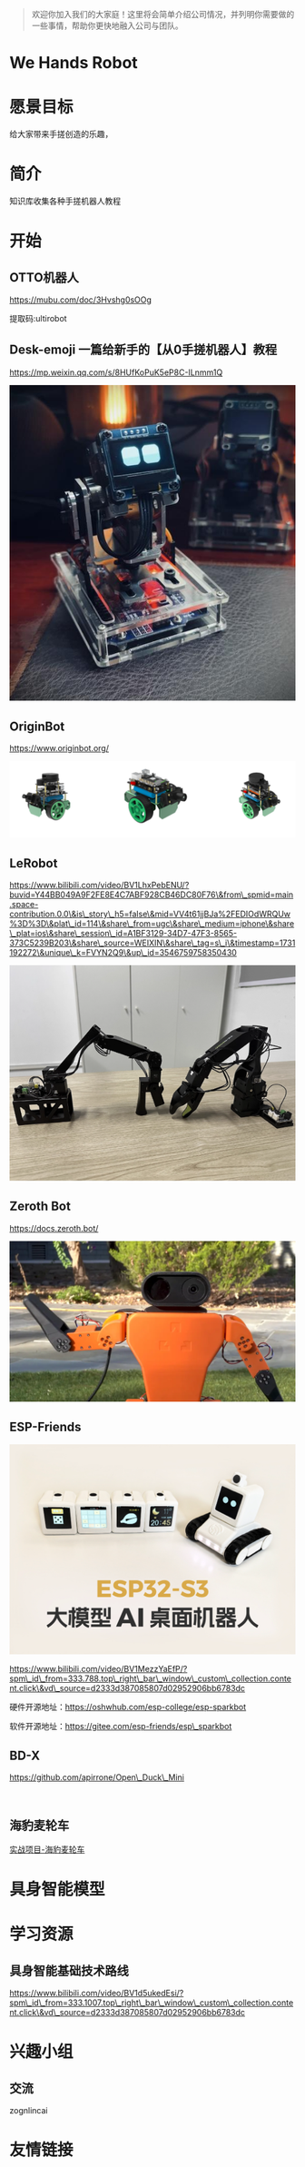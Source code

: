 > 欢迎你加入我们的大家庭！这里将会简单介绍公司情况，并列明你需要做的一些事情，帮助你更快地融入公司与团队。

# We Hands Robot

# **愿景目标**

给大家带来手搓创造的乐趣，

# 简介

知识库收集各种手搓机器人教程

# 开始

## OTTO机器人

https://mubu.com/doc/3Hvshg0sOOg

提取码:ultirobot

## Desk-emoji  一篇给新手的【从0手搓机器人】教程

https://mp.weixin.qq.com/s/8HUfKoPuK5eP8C-ILnmm1Q

![](images/C67obFmfJokvOIxkTYBcGYsmnPb.jpg)

## OriginBot

https://www.originbot.org/

![](images/image.png)



## LeRobot

https://www.bilibili.com/video/BV1LhxPebENU/?buvid=Y44BB049A9F2FE8E4C7ABF928CB46DC80F76\&from\_spmid=main.space-contribution.0.0\&is\_story\_h5=false\&mid=VV4t61jjBJa%2FEDIOdWRQUw%3D%3D\&plat\_id=114\&share\_from=ugc\&share\_medium=iphone\&share\_plat=ios\&share\_session\_id=A1BF3129-34D7-47F3-8565-373C5239B203\&share\_source=WEIXIN\&share\_tag=s\_i\&timestamp=1731192272\&unique\_k=FVYN2Q9\&up\_id=3546759758350430

![](images/image-1.png)

## Zeroth Bot

https://docs.zeroth.bot/



![](images/image-2.png)

## ESP-Friends

![](images/image-3.png)

https://www.bilibili.com/video/BV1MezzYaEfP/?spm\_id\_from=333.788.top\_right\_bar\_window\_custom\_collection.content.click\&vd\_source=d2333d387085807d02952906bb6783dc

硬件开源地址：https://oshwhub.com/esp-college/esp-sparkbot

软件开源地址：https://gitee.com/esp-friends/esp\_sparkbot

## BD-X

https://github.com/apirrone/Open\_Duck\_Mini

![]()

## 海豹麦轮车

[ 实战项目-海豹麦轮车](https://x509p6c8to.feishu.cn/wiki/V0lPw1cwQiXg39kPmldciDOKn2f)

# 具身智能模型



# 学习资源

## 具身智能基础技术路线

https://www.bilibili.com/video/BV1d5ukedEsi/?spm\_id\_from=333.1007.top\_right\_bar\_window\_custom\_collection.content.click\&vd\_source=d2333d387085807d02952906bb6783dc

# 兴趣小组



## 交流

zognlincai

# 友情链接

##

